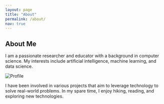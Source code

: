 ```yaml
---
layout: page
title: "About"
permalink: /about/
nav: true
---
```


## About Me

I am a passionate researcher and educator with a background in computer science. My interests include artificial intelligence, machine learning, and data science.

![Profile](https://via.placeholder.com/150)

I have been involved in various projects that aim to leverage technology to solve real-world problems. In my spare time, I enjoy hiking, reading, and exploring new technologies.
